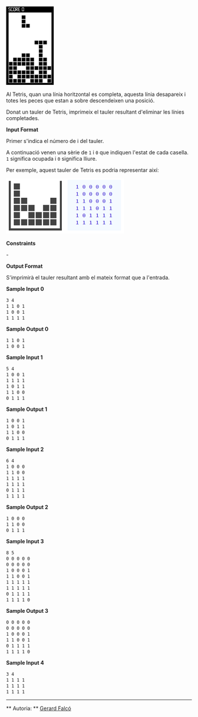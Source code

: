 ![image](1612523216-fc62f6bda7-1611068668-a4adf963d1-21a.png)

Al Tetris, quan una línia horitzontal es completa, aquesta línia
desapareix i totes les peces que estan a sobre descendeixen una posició.

Donat un tauler de Tetris, imprimeix el tauler resultant d'eliminar les
línies completades.

**Input Format**

Primer s'indica el número de  i  del tauler.

A continuació venen una sèrie de `1` i `0` que indiquen l'estat de cada
casella. `1` significa ocupada i `0` significa lliure.

Per exemple, aquest tauler de Tetris es podria representar així:

![image](1612521867-25f9159e3c-tetris.png)

**Constraints**

\-

**Output Format**

S'imprimirà el tauler resultant amb el mateix format que a l'entrada.

**Sample Input 0**

    3 4
    1 1 0 1
    1 0 0 1
    1 1 1 1

**Sample Output 0**

    1 1 0 1
    1 0 0 1

**Sample Input 1**

    5 4
    1 0 0 1
    1 1 1 1
    1 0 1 1
    1 1 0 0
    0 1 1 1

**Sample Output 1**

    1 0 0 1
    1 0 1 1
    1 1 0 0
    0 1 1 1

**Sample Input 2**

    6 4
    1 0 0 0
    1 1 0 0
    1 1 1 1
    1 1 1 1
    0 1 1 1
    1 1 1 1

**Sample Output 2**

    1 0 0 0
    1 1 0 0
    0 1 1 1

**Sample Input 3**

    8 5
    0 0 0 0 0
    0 0 0 0 0
    1 0 0 0 1
    1 1 0 0 1
    1 1 1 1 1
    1 1 1 1 1
    0 1 1 1 1
    1 1 1 1 0

**Sample Output 3**

    0 0 0 0 0
    0 0 0 0 0
    1 0 0 0 1
    1 1 0 0 1
    0 1 1 1 1
    1 1 1 1 0

**Sample Input 4**

    3 4
    1 1 1 1
    1 1 1 1
    1 1 1 1

----------

** Autoria: **
[Gerard Falcó](https://github.com/gerardfp)
